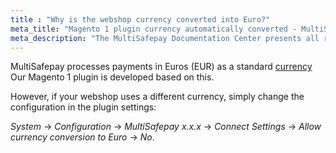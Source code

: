 ```yaml
---
title : "Why is the webshop currency converted into Euro?"
meta_title: "Magento 1 plugin currency automatically converted - MultiSafepay Docs"
meta_description: "The MultiSafepay Documentation Center presents all relevant information about our Plugins and API. You can also find support pages for payment methods, tools and general questions as well as the contact details of our Support and Integration Teams."
---
```

MultiSafepay processes payments in Euros (EUR) as a standard [currency](/faq/general/which-currencies-are-supported-by-multisafepay)
Our Magento 1 plugin is developed based on this.

However, if your webshop uses a different currency, simply change the configuration in the plugin settings:

_System_ → _Configuration_ → _MultiSafepay x.x.x_ → _Connect Settings_ → _Allow currency conversion to Euro_ → _No_.
